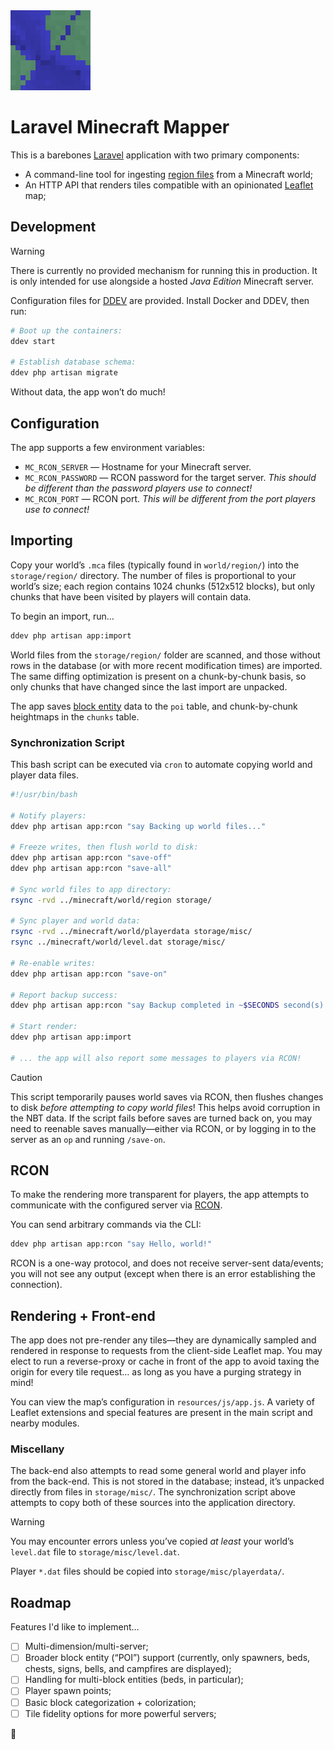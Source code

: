 <img src="docs/tile-sample.svg" alt="Sample SVG tile rendered by the application." width="128" height="128">

# Laravel Minecraft Mapper

This is a barebones [Laravel](https://laravel.com/) application with two primary components:

- A command-line tool for ingesting [region files](https://minecraft.wiki/w/Region_file_format) from a Minecraft world;
- An HTTP API that renders tiles compatible with an opinionated [Leaflet](https://leafletjs.com/) map;

## Development

> [!WARNING]  
> There is currently no provided mechanism for running this in production. It is only intended for use alongside a hosted _Java Edition_ Minecraft server.

Configuration files for [DDEV](https://ddev.com) are provided. Install Docker and DDEV, then run:

```bash
# Boot up the containers:
ddev start

# Establish database schema:
ddev php artisan migrate
```

Without data, the app won’t do much!

## Configuration

The app supports a few environment variables:

- `MC_RCON_SERVER` — Hostname for your Minecraft server.
- `MC_RCON_PASSWORD` — RCON password for the target server. _This should be different than the password players use to connect!_
- `MC_RCON_PORT` — RCON port. _This will be different from the port players use to connect!_

## Importing

Copy your world’s `.mca` files (typically found in `world/region/`) into the `storage/region/` directory. The number of files is proportional to your world’s size; each region contains 1024 chunks (512x512 blocks), but only chunks that have been visited by players will contain data.

To begin an import, run…

```bash
ddev php artisan app:import
```

World files from the `storage/region/` folder are scanned, and those without rows in the database (or with more recent modification times) are imported. The same diffing optimization is present on a chunk-by-chunk basis, so only chunks that have changed since the last import are unpacked.

The app saves [block entity](https://minecraft.wiki/w/Block_entity) data to the `poi` table, and chunk-by-chunk heightmaps in the `chunks` table.

### Synchronization Script

This bash script can be executed via `cron` to automate copying world and player data files.

```bash
#!/usr/bin/bash

# Notify players:
ddev php artisan app:rcon "say Backing up world files..."

# Freeze writes, then flush world to disk:
ddev php artisan app:rcon "save-off"
ddev php artisan app:rcon "save-all"

# Sync world files to app directory:
rsync -rvd ../minecraft/world/region storage/

# Sync player and world data:
rsync -rvd ../minecraft/world/playerdata storage/misc/
rsync ../minecraft/world/level.dat storage/misc/

# Re-enable writes:
ddev php artisan app:rcon "save-on"

# Report backup success:
ddev php artisan app:rcon "say Backup completed in ~$SECONDS second(s)."

# Start render:
ddev php artisan app:import

# ... the app will also report some messages to players via RCON!
```

> [!CAUTION]  
> This script temporarily pauses world saves via RCON, then flushes changes to disk _before attempting to copy world files_! This helps avoid corruption in the NBT data. If the script fails before saves are turned back on, you may need to reenable saves manually—either via RCON, or by logging in to the server as an `op` and running `/save-on`.

## RCON

To make the rendering more transparent for players, the app attempts to communicate with the configured server via [RCON](https://minecraft.wiki/w/RCON).

You can send arbitrary commands via the CLI:

```bash
ddev php artisan app:rcon "say Hello, world!"
```

RCON is a one-way protocol, and does not receive server-sent data/events; you will not see any output (except when there is an error establishing the connection).

## Rendering + Front-end

The app does not pre-render any tiles—they are dynamically sampled and rendered in response to requests from the client-side Leaflet map. You may elect to run a reverse-proxy or cache in front of the app to avoid taxing the origin for every tile request… as long as you have a purging strategy in mind!

You can view the map’s configuration in `resources/js/app.js`. A variety of Leaflet extensions and special features are present in the main script and nearby modules.

### Miscellany

The back-end also attempts to read some general world and player info from the back-end. This is not stored in the database; instead, it’s unpacked directly from files in `storage/misc/`. The synchronization script above attempts to copy both of these sources into the application directory.

> [!WARNING]  
> You may encounter errors unless you’ve copied _at least_ your world’s `level.dat` file to `storage/misc/level.dat`.

Player `*.dat` files should be copied into `storage/misc/playerdata/`.

## Roadmap

Features I'd like to implement…

- [ ] Multi-dimension/multi-server;
- [ ] Broader block entity (“POI”) support (currently, only spawners, beds, chests, signs, bells, and campfires are displayed);
- [ ] Handling for multi-block entities (beds, in particular);
- [ ] Player spawn points;
- [ ] Basic block categorization + colorization;
- [ ] Tile fidelity options for more powerful servers;

:deciduous_tree:
